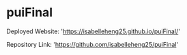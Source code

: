 # puiFinal

Deployed Website: 'https://isabelleheng25.github.io/puiFinal/'

Repository Link: 'https://github.com/isabelleheng25/puiFinal'
